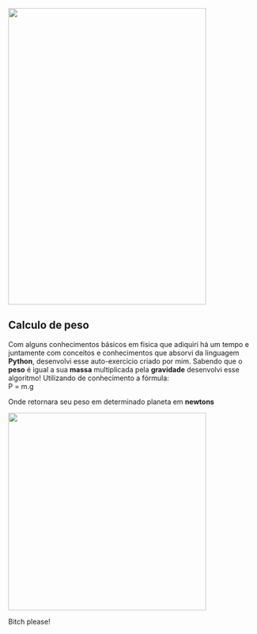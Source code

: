 <img width="400px" height="600px" src="https://principia.io/media/uploads/images/newton/newton-portada-principia.jpg"/>

## Calculo de peso

Com alguns conhecimentos básicos em fisica que adiquiri há um tempo e juntamente com conceitos e conhecimentos que absorvi da linguagem **Python**, desenvolvi esse auto-exercicio criado por mim.
Sabendo que o **peso** é igual a sua **massa** multiplicada pela **gravidade** desenvolvi esse algoritmo! Utilizando de conhecimento a fórmula:
<br />
P = m.g

Onde retornara seu peso em determinado planeta em <b>newtons</b>

<img width="400px" height="400px" src="https://i.kym-cdn.com/entries/icons/original/000/015/725/url-3-10tjli1.jpeg"/>

Bitch please!
